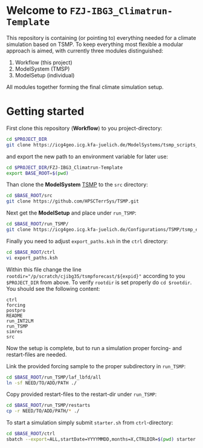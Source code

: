 # Welcome to `FZJ-IBG3_Climatrun-Template`

This repository is containing (or pointing to) everything needed for a climate 
simulation based on TSMP. To keep everything most flexible a modular approach is 
aimed, with currently three modules distinguished:

1. Workflow (this project)
2. ModelSystem (TMSP)
3. ModelSetup (individual)

All modules together forming the final climate simulation setup.

# Getting started
First clone this repository (**Workflow**) to you project-directory:
``` bash
cd $PROJECT_DIR
git clone https://icg4geo.icg.kfa-juelich.de/ModelSystems/tsmp_scripts_tools_engines/FZJ-IBG3_Climatrun-Template.git
```
and export the new path to an environment variable for later use:
``` bash
cd $PROJECT_DIR/FZJ-IBG3_Climatrun-Template
export BASE_ROOT=$(pwd)
```
Than clone the **ModelSystem** [TSMP](https://www.terrsysmp.org/) to the `src` 
directory:
``` bash
cd $BASE_ROOT/src
git clone https://github.com/HPSCTerrSys/TSMP.git
```
Next get the **ModelSetup** and place under `run_TSMP`:
``` bash
cd $BASE_ROOT/run_TSMP/
git clone https://icg4geo.icg.kfa-juelich.de/Configurations/TSMP/tsmp_era5clima_template.git
```

Finally you need to adjust `export_paths.ksh` in the `ctrl` directory:
``` bash
cd $BASE_ROOT/ctrl
vi export_paths.ksh
```
Within this file change the line `rootdir="/p/scratch/cjibg35/tsmpforecast/${expid}"` 
according to you `$PROJECT_DIR` from above. To verify `rootdir` is set properly 
do `cd $rootdir`. You should see the following content:
``` console
ctrl
forcing
postpro
README
run_INT2LM
run_TSMP
simres
src
```

Now the setup is complete, but to run a simulation proper forcing- and 
restart-files are needed.

Link the provided forcing sample to the proper subdirectory in `run_TSMP`:
``` bash
cd $BASE_ROOT/run_TSMP/laf_lbfd/all
ln -sf NEED/TO/ADD/PATH ./
```

Copy provided restart-files to the restart-dir under `run_TSMP`: 
``` bash
cd $BASE_ROOT/run_TSMP/restarts
cp -r NEED/TO/ADD/PATH/* ./
```
To start a simulation simply submit `starter.sh` from `ctrl`-directory:
``` bash
cd $BASE_ROOT/ctrl
sbatch --export=ALL,startDate=YYYYMMDD,months=X,CTRLDIR=$(pwd) starter.sh 
```